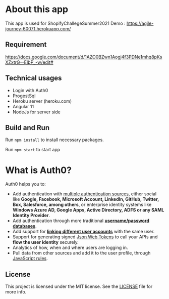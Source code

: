 # About this app

This app is used for ShopifyChallegeSummer2021
Demo : https://agile-journey-60071.herokuapp.com/

## Requirement

https://docs.google.com/document/d/1AZO0BZwn1Aogj4f3PDNe1mhq8pKsXZxtrG--EIbP_-w/edit#

## Technical usages

- Login with Auth0 
- ProgestSql
- Heroku server (heroku.com)
- Angular 11
- NodeJs for server side

## Build and Run

Run `npm install` to install necessary packages. 

Run `npm start` to start app


# What is Auth0?

Auth0 helps you to:

- Add authentication with [multiple authentication sources](https://auth0.com/docs/identityproviders), either social like **Google, Facebook, Microsoft Account, LinkedIn, GitHub, Twitter, Box, Salesforce, among others**, or enterprise identity systems like **Windows Azure AD, Google Apps, Active Directory, ADFS or any SAML Identity Provider**.
- Add authentication through more traditional **[username/password databases](https://auth0.com/docs/connections/database/custom-db/create-db-connection)**.
- Add support for **[linking different user accounts](https://auth0.com/docs/users/user-account-linking)** with the same user.
- Support for generating signed [Json Web Tokens](https://auth0.com/docs/tokens/json-web-tokens) to call your APIs and **flow the user identity** securely.
- Analytics of how, when and where users are logging in.
- Pull data from other sources and add it to the user profile, through [JavaScript rules](https://auth0.com/docs/rules).

## License

This project is licensed under the MIT license. See the [LICENSE](../LICENSE) file for more info.
